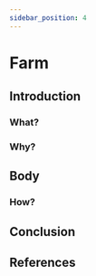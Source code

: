 ```yaml
---
sidebar_position: 4
---
```


# Farm

## Introduction

### What?

### Why?

## Body

### How?

## Conclusion

## References